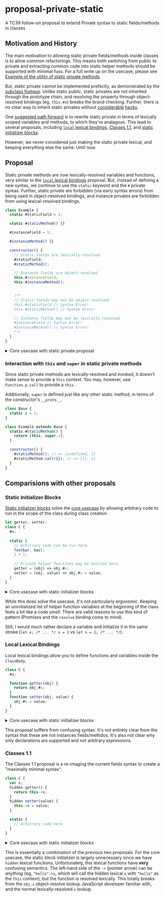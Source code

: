 # proposal-private-static
A TC39 follow-on proposal to extend Private syntax to static fields/methods in classes

## Motivation and History

The main motivation to allowing static private fields/methods inside classes is to allow common refactorings. This means both switching from public to private and extracting common code into static helper methods should be supported with minimal fuss. For a full write up on the usecase, please see [Example of the utility of static private methods](https://github.com/tc39/proposal-static-class-features/issues/4).

But, static private cannot be implemented prefectly, as demonstrated by the [subclass footgun](https://github.com/tc39/proposal-class-fields/issues/43#issuecomment-328681487). Unlike static public, static privates are not inherited through the prototype chain, and resolving the property through object-resolved bindings (eg, `this.#x`) breaks the brand checking. Further, there is no clear way to inherit static privates without [considerable](https://github.com/tc39/proposal-static-class-features/pull/7) [hacks](https://github.com/tc39/proposal-static-class-features/issues/24).

One [suggested path forward](https://github.com/tc39/proposal-class-fields/issues/43#issuecomment-335935224) is to rewrite static private in terms of lexically scoped variables and methods, to which they're analagous. This lead to several proposals, including [`local` lexical bindings](https://github.com/tc39/proposal-static-class-features/issues/4#issuecomment-356744507), [Classes 1.1](https://github.com/zenparsing/js-classes-1.1), and [static initializer blocks](https://github.com/tc39/proposal-static-class-features/issues/23).

However, we never considered just making the static private lexical, and keeping everything else the same. Until now.


## Proposal

Static private methods are now lexically-resolved variables and functions, very similar to the [`local` lexical bindings](https://github.com/tc39/proposal-static-class-features/issues/4#issuecomment-356744507) proposal. But, instead of defining a new syntax, we continue to use the `static` keyword and the `#` private syntax. Further, static private are forbidden (via early syntax errors) from being used in object-resolved bindings, and instance privates are forbidden from using lexical-resolved bindings.

```js
class Example {
  static #staticField = 1;

  static #staticMethod() {}

  #instanceField = 1;

  #instanceMethod() {}

  constructor() {
    // Static fields are lexically-resolved
    #staticField;
    #staticMethod();

    // Instance fields are object-resolved
    this.#instanceField;
    this.#instanceMethod();


    /**
    // Static fields may not be object-resolved
    this.#staticField // Syntax Error!
    this.#staticMethod() // Syntax Error!

    // Instance fields may not be lexically-resolved
    #instanceField // Syntax Error!
    #instanceMethod() // Syntax Error!
    **/
  }
}
```

<details>

<summary>Core usecase with static private proposal</summary>

```js
export const registry = new JSDOMRegistry();

export class JSDOM {
  #createdBy;

  #registerWithRegistry() {
    // ... elided ...
  }

  async static fromURL(url, options = {}) {
    normalizeFromURLOptions(options);
    normalizeOptions(options);

    const body = await getBodyFromURL(url);
    return #finalizeFactoryCreated(new JSDOM(body, options), "fromURL");
  }

  static fromFile(filename, options = {}) {
    normalizeOptions(options);

    const body = await getBodyFromFilename(filename);
    return #finalizeFactoryCreated(new JSDOM(body, options), "fromFile");
  }

  static #finalizeFactoryCreated(jsdom, factoryName) {
    jsdom.#createdBy = factoryName;
    jsdom.#registerWithRegistry(registry);
    return jsdom;
  }
}
```

</details>

### Interaction with `this` and `super` in static private methods

Since static private methods are lexically-resolved and invoked, it doesn't make sense to provide a `this` context. You may, however, use `Function.p.call` to provide a `this`.

Additionally, `super` is defined just like any other static method, in terms of the constructor's `__proto__`.

```js
class Base {
  static x = 1;
}

class Example extends Base {
  static #staticMethod() {
    return [this, super.x];
  }

  constructor() {
    #staticMethod(); // => [undefined, 1]
    #staticMethod.call({}); // => [{}, 1]
  }
}
```


## Comparisions with other proposals

### Static Initializer Blocks

[Static initializer blocks](https://github.com/tc39/proposal-static-class-features/issues/23) solve the [core usecase](https://github.com/tc39/proposal-static-class-features/issues/4) by allowing arbitrary code to run in the scope of the class during class creation.

```js
let getter, setter;
class C {
  #x;
  
  static {
    // Arbitrary code can be run here.
    foo(bar, baz);
    1 + 1;
    
    // Private helper functions may be hoisted here.
    getter = (obj) => obj.#x;
    setter = (obj, value) => obj.#x = value;
  }
}
```

<details>
  
<summary>Core usecase with static initializer blocks</summary>

```js
export const registry = new JSDOMRegistry();

let finalizeFactoryCreated;
export class JSDOM {
  #createdBy;

  #registerWithRegistry() {
    // ... elided ...
  }

  async static fromURL(url, options = {}) {
    normalizeFromURLOptions(options);
    normalizeOptions(options);

    const body = await getBodyFromURL(url);
    return finalizeFactoryCreated(new JSDOM(body, options), "fromURL");
  }

  static fromFile(filename, options = {}) {
    normalizeOptions(options);

    const body = await getBodyFromFilename(filename);
    return finalizeFactoryCreated(new JSDOM(body, options), "fromFile");
  }

  static {
    finalizeFactoryCreated = function(jsdom, factoryName) {
      jsdom.#createdBy = factoryName;
      jsdom.#registerWithRegistry(registry);
      return jsdom;
    }
  }
}
```

</details>

While this does solve the usecase, it's not particularly ergonomic. Keeping an uninitialized list of helper function variables at the beginning of the class feels a bit like a code smell. There are valid reasons to use this kind of pattern (Promises and the `resolve` binding come to mind).

Still, I would much rather declare a variable and initialize it in the same stroke (`let x; /* ... */ x = 1` vs `let x = 1; /* ... */`).

### Local Lexical Bindings

Local lexical bindings allow you to define functions and variables inside the `ClassBody`.

```js
class C {
  #x;

  function getter(obj) {
    return obj.#x;
  }
  function setter(obj, value) {
    obj.#x = value;
  }
}
```

<details>
  
<summary>Core usecase with static initializer blocks</summary>

```js
export const registry = new JSDOMRegistry();

export class JSDOM {
  #createdBy;

  #registerWithRegistry() {
    // ... elided ...
  }

  async static fromURL(url, options = {}) {
    normalizeFromURLOptions(options);
    normalizeOptions(options);

    const body = await getBodyFromURL(url);
    return finalizeFactoryCreated(new JSDOM(body, options), "fromURL");
  }

  static fromFile(filename, options = {}) {
    normalizeOptions(options);

    const body = await getBodyFromFilename(filename);
    return finalizeFactoryCreated(new JSDOM(body, options), "fromFile");
  }

  function finalizeFactoryCreated(jsdom, factoryName) {
    jsdom.#createdBy = factoryName;
    jsdom.#registerWithRegistry(registry);
    return jsdom;
  }
}
```

</details>

This proposal suffers from confusing syntax. It's not entirely clear from the syntax that these are not instances fields/methdos. It's also not clear why only declarations are supported and not arbitrary expressions.

### Classes 1.1

The Classes 1.1 proposal is a re-imaging the current fields syntax to
create a "maximally minimal syntax".

```js
class C {
  var x;
  hidden getter() {
    return this->x;
  }
  hidden setter(value) {
    this->x = value;
  }

  static {
    // Arbitrary code here
  }
}
```

<details>

<summary>Core usecase with static initializer blocks</summary>

```js
export const registry = new JSDOMRegistry();

export class JSDOM {
  #createdBy;

  #registerWithRegistry() {
    // ... elided ...
  }

  async static fromURL(url, options = {}) {
    normalizeFromURLOptions(options);
    normalizeOptions(options);

    const body = await getBodyFromURL(url);
    return this->finalizeFactoryCreated(new JSDOM(body, options), "fromURL");
  }

  static fromFile(filename, options = {}) {
    normalizeOptions(options);

    const body = await getBodyFromFilename(filename);
    return this->finalizeFactoryCreated(new JSDOM(body, options), "fromFile");
  }

  hidden finalizeFactoryCreated(jsdom, factoryName) {
    jsdom.#createdBy = factoryName;
    jsdom.#registerWithRegistry(registry);
    return jsdom;
  }
}
```

</details>

This is essentially a combination of the previous two proposals. For the
core usecase, the static block initializer is largely unnecessary since
we have `hidden` lexical functions. Unfortunately, this lexical
functions have **very** confusing semantics. The left-hand side of the
`->` (pointer arrow) can be _anything_ (eg, `"hello"->x`, which will
call the hidden lexical `x` with `"hello"` as the `this` context), but
the function is resolved lexically. This totally breaks from the `obj.x`
object-resolve lookup JavaScript developer familiar with, and the normal
lexically-resolved `x` lookup.
